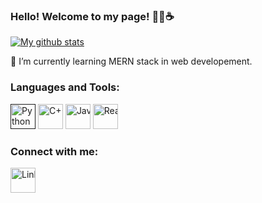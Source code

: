 ### Hello! Welcome to my page! 👋😄☕

[![My github stats](https://github-readme-stats.vercel.app/api?username=bklimey)](https://github.com/anuraghazra/github-readme-stats)

🌱 I’m currently learning MERN stack in web developement.

<!--
**bklimey/bklimey** is a ✨ _special_ ✨ repository because its `README.md` (this file) appears on your GitHub profile.

Here are some ideas to get you started:

- 🔭 I’m currently working on ...
- 🌱 I’m currently learning ...
- 👯 I’m looking to collaborate on ...
- 🤔 I’m looking for help with ...
- 💬 Ask me about ...
- 📫 How to reach me: ...
- 😄 Pronouns: ...
- ⚡ Fun fact: ...
-->

### Languages and Tools:
<a href=""><img src="https://cdn.jsdelivr.net/gh/devicons/devicon/icons/python/python-original.svg" title="Python" width="40" height="40"/></a><nobr>
<a href="#"><img src="https://cdn.jsdelivr.net/gh/devicons/devicon/icons/cplusplus/cplusplus-original.svg" title="C++" width="40" height="40"/></a>
<a href="#"><img src="https://cdn.jsdelivr.net/gh/devicons/devicon/icons/java/java-original.svg" title="Java" width="40" height="40"/></a>
<a href="#"><img src="https://cdn.jsdelivr.net/gh/devicons/devicon/icons/react/react-original.svg" title="React" width="40" height="40"/></a>
<!--Icons credit: https://devicon.dev/ -->

### Connect with me:
<a href="https://www.linkedin.com/in/limboonkee/"><img src="https://cdn.jsdelivr.net/gh/devicons/devicon/icons/linkedin/linkedin-original.svg" title="LinkedIn" width="40" height="40"/></a>
